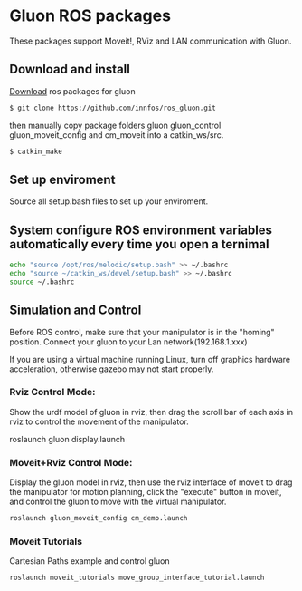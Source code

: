 Gluon ROS packages
=====


These packages support Moveit!, RViz and LAN communication with Gluon.

## Download and install
[Download](https://github.com/innfos/ros_gluon.git) ros packages for gluon

```sh
$ git clone https://github.com/innfos/ros_gluon.git
```
then manually copy package folders gluon gluon_control gluon_moveit_config and cm_moveit into a catkin_ws/src.

```sh
$ catkin_make
```


## Set up enviroment
Source all setup.bash files to set up your enviroment.

## System configure ROS environment variables automatically every time you open a ternimal
```sh
echo "source /opt/ros/melodic/setup.bash" >> ~/.bashrc
echo "source ~/catkin_ws/devel/setup.bash" >> ~/.bashrc
source ~/.bashrc
```

## Simulation and Control
Before ROS control, make sure that your manipulator is in the "homing" position. Connect your gluon to your Lan network(192.168.1.xxx)

If you are using a virtual machine running Linux, turn off graphics hardware acceleration, otherwise gazebo may not start properly.

### Rviz Control Mode:
Show the urdf model of gluon in rviz, then drag the scroll bar of each axis in rviz to control the movement of the manipulator.

roslaunch gluon display.launch

### Moveit+Rviz Control Mode:
Display the gluon model in rviz, then use the rviz interface of moveit to drag the manipulator for motion planning, click the "execute" button in moveit, and control the gluon to move with the virtual manipulator.
```sh
roslaunch gluon_moveit_config cm_demo.launch
```

### Moveit Tutorials
Cartesian Paths example and control gluon
```sh
roslaunch moveit_tutorials move_group_interface_tutorial.launch
```
